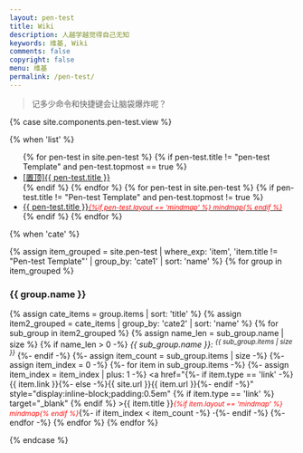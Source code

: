 ```yaml
---
layout: pen-test
title: Wiki
description: 人越学越觉得自己无知
keywords: 维基, Wiki
comments: false
copyright: false
menu: 维基
permalink: /pen-test/
---
```


> 记多少命令和快捷键会让脑袋爆炸呢？

{% case site.components.pen-test.view %}

{% when 'list' %}

<ul class="listing">
{% for pen-test in site.pen-test %}
{% if pen-test.title != "pen-test Template" and pen-test.topmost == true %}
<li class="listing-item"><a href="{{ site.url }}{{ pen-test.url }}"><span class="top-most-flag">[置顶]</span>{{ pen-test.title }}</a></li>
{% endif %}
{% endfor %}
{% for pen-test in site.pen-test %}
{% if pen-test.title != "Pen-test Template" and pen-test.topmost != true %}
<li class="listing-item"><a href="{{ site.url }}{{ pen-test.url }}">{{ pen-test.title }}<span style="font-size:12px;color:red;font-style:italic;">{%if pen-test.layout == 'mindmap' %}  mindmap{% endif %}</span></a></li>
{% endif %}
{% endfor %}
</ul>

{% when 'cate' %}

{% assign item_grouped = site.pen-test | where_exp: 'item', 'item.title != "Pen-test Template"' | group_by: 'cate1' | sort: 'name' %}
{% for group in item_grouped %}
### {{ group.name }}
{% assign cate_items = group.items | sort: 'title' %}
{% assign item2_grouped = cate_items | group_by: 'cate2' | sort: 'name' %}
{% for sub_group in item2_grouped %}
{% assign name_len = sub_group.name | size %}
{% if name_len > 0 -%}
<i>{{ sub_group.name }}: <sup>{{ sub_group.items | size }}</sup></i>
{%- endif -%}
{%- assign item_count = sub_group.items | size -%}
{%- assign item_index = 0 -%}
{%- for item in sub_group.items -%}
{%- assign item_index = item_index | plus: 1 -%}
<a href="{%- if item.type == 'link' -%}{{ item.link }}{%- else -%}{{ site.url }}{{ item.url }}{%- endif -%}" style="display:inline-block;padding:0.5em" {% if item.type == 'link' %} target="_blank" {% endif %} >{{ item.title }}<span style="font-size:12px;color:red;font-style:italic;">{%if item.layout == 'mindmap' %}  mindmap{% endif %}</span></a>{%- if item_index < item_count -%}<span> <b>·</b></span>{%- endif -%}
{%- endfor -%}
{% endfor %}
{% endfor %}

{% endcase %}
